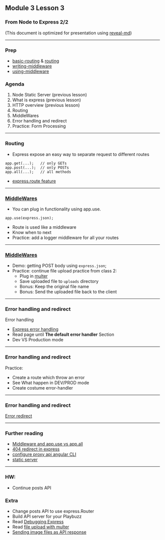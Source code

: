 ## Module 3 Lesson 3
### From Node to Express 2/2
(This document is optimized for presentation using [reveal-md](https://github.com/webpro/reveal-md))

---

### Prep
* [basic-routing](https://expressjs.com/en/starter/basic-routing.html) & [routing](https://expressjs.com/en/guide/routing.html)
* [writing-middleware](https://expressjs.com/en/guide/writing-middleware.html)
* [using-middleware](https://expressjs.com/en/guide/using-middleware.html)

### Agenda
1. Node Static Server (previous lesson)
2. What is express (previous lesson)
3. HTTP overview (previous lesson)
4. Routing
5. MiddleWares
6. Error handling and redirect
7. Practice: Form Processing

---
### Routing
* Express expose an easy way to separate request to different routes
```
app.get(...);   // only GETs
app.post(...);  // only POSTs
app.all(...);   // all methods
```
* [express.route feature](https://expressjs.com/en/guide/routing.html)

---
### [MiddleWares](https://expressjs.com/en/guide/using-middleware.html)
* You can plug in functionality using app.use.
```
app.use(express.json);
```
* Route is used like a middleware
* Know when to next
* Practice: add a logger middleware for all your routes

---
### [MiddleWares](https://expressjs.com/en/guide/using-middleware.html)
* Demo: getting POST body using `express.json`;
* Practice: continue file upload practice from class 2:
    - Plug in [multer](https://www.npmjs.com/package/multer)
    - Save uploaded file to `uploads` directory
    - Bonus: Keep the original file name
    - Bonus: Send the uploaded file back to the client

---
### Error handling and redirect
Error handling
* [Express error handling](https://expressjs.com/en/guide/error-handling.html)
* Read page until **The default error handler** Section 
* Dev VS Production mode

---
### Error handling and redirect
Practice:
* Create a route which throw an error
* See What happen in DEV/PROD mode
* Create costume error-handler

---

### Error handling and redirect
[Error redirect](https://expressjs.com/en/guide/error-handling.html)

---
### Further reading
* [Middleware and app.use vs app.all](http://qnimate.com/express-js-middleware-tutorial/)
* [404 redirect in express](https://gist.github.com/primaryobjects/0beed74756074d3df6e3)
* [configure proxy api angular CLI](https://juristr.com/blog/2016/11/configure-proxy-api-angular-cli/)
* [static server](https://expressjs.com/en/starter/static-files.html)

---
### HW:
* Continue posts API

### Extra
* Change posts API to use express.Router
* Build API server for your Playbuzz
* Read [Debugging Express](https://expressjs.com/en/guide/debugging.html)
* Read [file upload with multer](https://code.tutsplus.com/tutorials/file-upload-with-multer-in-node--cms-32088)
* [Sending image files as API response](https://stackoverflow.com/questions/17515699/node-express-sending-image-files-as-api-response)

